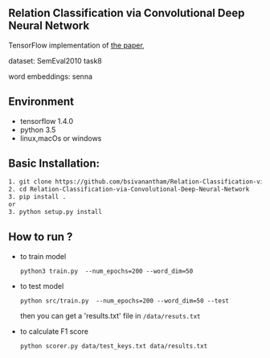 ## Relation Classification via Convolutional Deep Neural Network

TensorFlow implementation of [the paper](http://www.aclweb.org/anthology/C14-1220),

dataset: SemEval2010 task8

word embeddings: senna


## Environment
- tensorflow 1.4.0
- python 3.5
- linux,macOs or windows

## Basic Installation:

```bash
1. git clone https://github.com/bsivanantham/Relation-Classification-via-Convolutional-Deep-Neural-Network.git
2. cd Relation-Classification-via-Convolutional-Deep-Neural-Network
3. pip install .
or
3. python setup.py install
```

## How to run ?

- to train model

    `python3 train.py  --num_epochs=200 --word_dim=50`
    
-  to test model
 
    `python src/train.py  --num_epochs=200 --word_dim=50 --test`

    then you can get a 'results.txt'  file in ```/data/resuts.txt```

- to calculate F1 score

    ```python scorer.py data/test_keys.txt data/results.txt```




